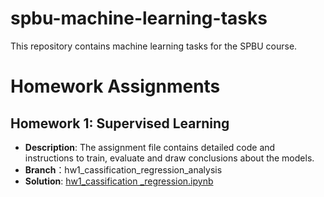 # spbu-machine-learning-tasks
This repository contains machine learning tasks for the SPBU course. 


# Homework Assignments
## Homework 1: Supervised Learning
- **Description**: The assignment file contains detailed code and instructions to train, evaluate and draw conclusions about the models.
- **Branch**：hw1_cassification_regression_analysis
- **Solution**: [hw1_cassification _regression.ipynb](https://github.com/guanzi96/spbu-machine-learning-tasks/blob/hw1_cassification_regression_analysis/hw1_cassification%20_regression.ipynb)
